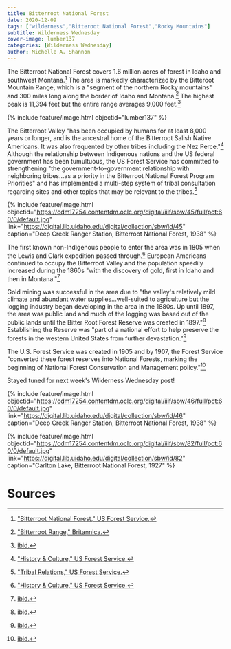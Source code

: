 ```yaml
---
title: Bitterroot National Forest
date: 2020-12-09
tags: ["wilderness","Bitteroot National Forest","Rocky Mountains"]
subtitle: Wilderness Wednesday
cover-image: lumber137
categories: [Wilderness Wednesday]
author: Michelle A. Shannon
---
```


The Bitterroot National Forest covers 1.6 million acres of forest in Idaho and southwest Montana.[^1] The area is markedly characterized by the Bitteroot Mountain Range, which is a "segment of the northern Rocky mountains" and 300 miles long along the border of Idaho and Montana.[^2] The highest peak is 11,394 feet but the entire range averages 9,000 feet.[^3]

{% include feature/image.html objectid="lumber137" %}

The Bitterroot Valley "has been occupied by humans for at least 8,000 years or longer, and is the ancestral home of the Bitterroot Salish Native Americans. It was also frequented by other tribes including the Nez Perce."[^4] Although the relationship between Indigenous nations and the US federal government has been tumultuous, the US Forest Service has committed to strengthening "the government-to-government relationship with neighboring tribes...as a priority in the Bitterroot National Forest Program Priorities" and has implemented a multi-step system of tribal consultation regarding sites and other topics that may be relevant to the tribes.[^5]

{% include feature/image.html objectid="https://cdm17254.contentdm.oclc.org/digital/iiif/sbw/45/full/pct:60/0/default.jpg" link="https://digital.lib.uidaho.edu/digital/collection/sbw/id/45" caption="Deep Creek Ranger Station, Bitterroot National Forest, 1938" %}

The first known non-Indigenous people to enter the area was in 1805 when the Lewis and Clark expedition passed through.[^6] European Americans continued to occupy the Bitterroot Valley and the population speedily increased during the 1860s "with the discovery of gold, first in Idaho and then in Montana."[^7]

Gold mining was successful in the area due to "the valley's relatively mild climate and abundant water supplies...well-suited to agriculture but the logging industry began developing in the area in the 1880s. Up until 1897, the area was public land and much of the logging was based out of the public lands until the Bitter Root Forest Reserve was created in 1897."[^8] Establishing the Reserve was "part of a national effort to help preserve the forests in the western United States from further devastation."[^9]

The U.S. Forest Service was created in 1905 and by 1907, the Forest Service "converted these forest reserves into National Forests, marking the beginning of National Forest Conservation and Management policy."[^10]

Stayed tuned for next week's Wilderness Wednesday post!

{% include feature/image.html objectid="https://cdm17254.contentdm.oclc.org/digital/iiif/sbw/46/full/pct:60/0/default.jpg" link="https://digital.lib.uidaho.edu/digital/collection/sbw/id/46" caption="Deep Creek Ranger Station, Bitterroot National Forest, 1938" %}

{% include feature/image.html objectid="https://cdm17254.contentdm.oclc.org/digital/iiif/sbw/82/full/pct:60/0/default.jpg" link="https://digital.lib.uidaho.edu/digital/collection/sbw/id/82" caption="Carlton Lake, Bitterroot National Forest, 1927" %}

# Sources

[^1]: ["Bitterroot National Forest," US Forest Service.](https://www.fs.usda.gov/bitterroot/)

[^2]: ["Bitterroot Range," Britannica.](https://www.britannica.com/place/Bitterroot-Range)

[^3]: [ibid.](https://www.britannica.com/place/Bitterroot-Range)

[^4]: ["History & Culture," US Forest Service.](https://www.fs.usda.gov/main/bitterroot/learning/history-culture#:~:text=The%20Bitterroot%20National%20Forest%20has,Oreille%2C%20Shoshone%20and%20Nez%20Perce.)

[^5]: ["Tribal Relations," US Forest Service.](https://www.fs.usda.gov/main/bitterroot/workingtogether/tribalrelations)

[^6]: ["History & Culture," US Forest Service.](https://www.fs.usda.gov/main/bitterroot/learning/history-culture#:~:text=The%20Bitterroot%20National%20Forest%20has,Oreille%2C%20Shoshone%20and%20Nez%20Perce.)

[^7]: [ibid.](https://www.fs.usda.gov/main/bitterroot/learning/history-culture#:~:text=The%20Bitterroot%20National%20Forest%20has,Oreille%2C%20Shoshone%20and%20Nez%20Perce.)

[^8]: [ibid.](https://www.fs.usda.gov/main/bitterroot/learning/history-culture#:~:text=The%20Bitterroot%20National%20Forest%20has,Oreille%2C%20Shoshone%20and%20Nez%20Perce.)

[^9]: [ibid.](https://www.fs.usda.gov/main/bitterroot/learning/history-culture#:~:text=The%20Bitterroot%20National%20Forest%20has,Oreille%2C%20Shoshone%20and%20Nez%20Perce.)

[^10]: [ibid.](https://www.fs.usda.gov/main/bitterroot/learning/history-culture#:~:text=The%20Bitterroot%20National%20Forest%20has,Oreille%2C%20Shoshone%20and%20Nez%20Perce.)
